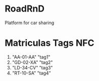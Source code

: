 # RoadRnD
Platform for car sharing


# Matriculas	Tags NFC
1. "AA-01-AA"	"tag1"
2. "GD-02-XA"	"tag2"
3. "LD-34-CV"	"tag3"
4. "RT-10-SA"	"tag4"
